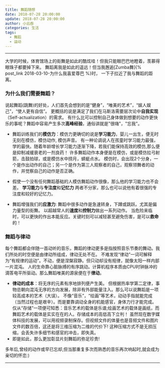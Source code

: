 ```yaml
---
title: 舞蹈随想
date: 2018-07-28 20:00:00
update: 2018-07-28 20:00:00
author: 小云吞
categories: 生活
tags: 
  - 舞蹈
  - 运动
---
```


---
大学的时候，体育馆场上的街舞是如此的酷炫哇！但我只能眼巴巴地瞪着，羡慕得眼珠子都要掉下来。
舞蹈离我是如此的遥远！但当我邂逅[Zumba舞]{% post_link 2018-03-10-为什么我喜爱尊巴 %}时，
一下子拉近了我与舞蹈的距离。

### 为什么我们需要舞蹈？
说起舞蹈(跳舞)的好处，人们首先会想到的是“健身”，“唯美的艺术”，“娱人娱己”，“使人更有自信”。
更概括的说是满足了我们在马斯洛需要层次论中**自我实现**（Self-actualization）的需求。
有什么比可以控制自己身体做到想要的动作更快乐的事呢？舞蹈中容易产生多次**高峰经验**，通俗讲就是"很嗨"，"忘我"。

- 舞蹈训练我们的**模仿力**：模仿力更确切的说是**学习能力**，婴儿一出生，便无时无刻在模仿，模仿动作, 模仿声音。 
有一种论调说人在孩童时学习能力最强，学的最快。随着年龄增长学习能力逐渐下降，若我们能保持高效的模仿,那么便是抑制减缓衰老的一剂良药！
许多舞蹈动作本身便是在模仿，或是模仿拉弓射箭，击鼓拍球，或是模仿水中捞月，蜻蜓点水。
模仿时，会出现2个分身，一个是作出动作的自己；另一个是作为第三人观察者的自己，观察领舞者的动作，并觉察自己的动作是否正确。
- 假使一个没有任何舞蹈基础的人模仿舞蹈动作很像，那么他的学习能力也不会差。
**学习能力**与**专注度**和**记忆力** 两者不分家，那么也可以说他有着很强的专注度和较好的记忆力。

- 舞蹈增强我们的**应激力**: 舞蹈中很多动作是急速转身，下蹲或跳跃。尤其是偏力量型的街舞。
以超越常人的**速度**和**控制力**做出一系列动作。
当危险来临时，可以更快的作出本能反应。关键时刻可以减轻甚至避免伤害，是可以**救命**的！



### 舞蹈与律动
每个舞蹈都会伴随一首动听的音乐，舞蹈的律动更多是指按照音乐节奏的舞动。我们所处的时空便是由律动所组成，律动无处不在。
不难发现“律动”一词可解释为“有规律的运动”。不动，便是涅槃寂静。但只动却没有规律，就像太阳一样内部一片混沌。
人的生命靠心脏脉搏的有序跳动。计算机程序本质由CPU时钟脉冲的滴答电平所驱动。那么舞蹈唯美的源泉便在于**律动**。

- **律动的成本**：将无序的元素有序地排列便产生美。
但根据热率学第二定律，事物总朝向混沌无序的方向发展，除非有外部能量注入。那么可以说舞蹈是一项较高成本的艺术（大误）。
不像“音乐”，“绘画”等艺术，动动手指就能完成（当然过程也是艰辛）。而是要靠调动全身的机能感官，身体力行才能完成。
仅从“存储”一项便可知悉：音乐艺术的载体是乐谱;绘画艺术的载体是画纸，而舞蹈艺术的载体是实实在在的人。存储成本的高低高下立判！
虽然现在数字媒体科技的发展，可以用视频录制保存。但视频文件的体量也是音频文件和图片文件的数百倍，这还是将三维压缩为二维的代价下!
这种压缩方式不是无损压缩，会丢失许多细节和感官的冲击，即失真。
- 即是如此，那么更加彰显片刻舞蹈的弥足珍贵!


多年后,曾经的动作或早已忘却,但当那重复多次而熟悉的音乐再次响起时,就会成为亲切的怀恋:)

---